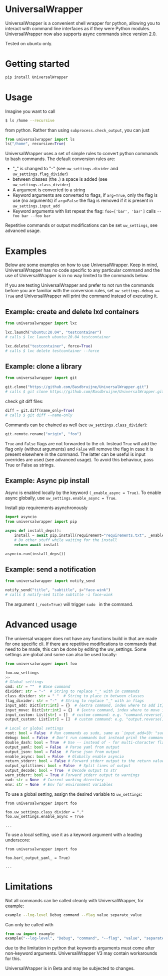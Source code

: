 # UniversalWrapper
UniversalWrapper is a convenient shell wrapper for python, allowing you to interact with command line interfaces as if they were Python modules. UniversalWrapper now also supports async commands since version 2.0.

Tested on ubuntu only.

# Getting started

```bash
pip install UniversalWrapper
```

# Usage
Imagine you want to call
```bash
$ ls /home --recursive
```
from python. Rather than using `subprocess.check_output`, you can just
```python
from universalwrapper import ls
ls("/home", recursive=True)
```
UniversalWrapper uses a set of simple rules to convert python commands to bash commands. The default conversion rules are:
 - "_" is changed to "-" (see `uw_settings.divider` and `uw_settings.flag_divider`)
 - between classes (the .) a space is added (see `uw_settings.class_divider`)
 - A argument is converted to a string
 - Keyword arguments are converted to flags, if `arg=True`, only the flag is use (no arguments)
   if `arg=False` the flag is removed if it is present in `uw_settings.input_add`
 - Keyword arguments with list repeat the flag: `foo=['bar', 'bar']` calls `--foo bar --foo bar`

Repetitive commands or output modifications can be set `uw_settings`, see advanced usage.

# Examples

Below are some examples on how to use UniversalWrapper. Keep in mind, UniversalWrapper has no code specific to any particular command and the use of UniversalWrapper is in no way limited to the commands below.

If you are testing UniversalWrapper and prefer to not run the commands before you are familiar with the conversion rules, set `uw_settings.debug == True` and UniversalWrapper will print the command instead of executing it.

## Example: create and delete lxd containers

```python
from universalwrapper import lxc

lxc.launch("ubuntu:20.04", "testcontainer")
# calls $ lxc launch ubuntu:20.04 testcontainer

lxc.delete("testcontainer", force=True)
# calls $ lxc delete testcontainer --force
```

## Example: clone a library

```python
from universalwrapper import git

git.clone("https://github.com/Basdbruijne/UniversalWrapper.git")
# calls $ git clone https://github.com/Basdbruijne/UniversalWrapper.git
```
check git diff files:
```python
diff = git.diff(name_only=True)
# calls $ git diff --name-only
```

Commands can be chained as well (see `uw_settings.class_divider`):
```python
git.remote.rename("origin", "foo")
```

`True` and `False` flags are not forwarded to the cli. Instead `True` will add the flag only (without arguments) and `False` will remove the flag in case it is present elsewhere in the command. The latter can be useful is input overrides are used (see advanced usage). To avoid this behaviour, pass True or False as strings.

## Example: Async pip install

Async is enabled locally by the keyword `(_enable_async = True)`. To enable async globally, use `uw_settings.enable_async = True`.

Install pip requirements asynchronously

```python
import asyncio
from universalwrapper import pip

async def install_deps():
    install = await pip.install(requirement="requirements.txt", _enable_async = True)
    # Do other stuff while waiting for the install
    return await install

asyncio.run(install_deps())
```

## Example: send a notification

```python
from universalwrapper import notify_send

notify_send("title", "subtitle", i="face-wink")
# calls $ notify-sed title subtitle -i face-wink
```

The argument `(_root=True)` will trigger `sudo ` in the command.

# Advanced usage

The universal wrapper does not have any functions build in that are made for one specific cli. If there are repetitive modifications to commands that need to be made, this can be done by editing the uw_settings.
Some settings are global and some can also be used locally:

```python
from universalwrapper import foo

foo.uw_settings
>>
# Global settings
cmd: str = ""  # Base command
divider: str = "-"  # String to replace "_" with in commands
class_divider: str = " "  # String to place in between classes
flag_divider: str = "-"  # String to replace "_" with in flags
input_add: Dict[str:int] = {}  # {extra command, index where to add it}
input_move: Dict[str:int] = {}  # {extra command, index where to move it}
input_custom: List[str] = []  # custom command: e.g. "command.reverse()"
output_custom: List[str] = []  # custom command: e.g. "output.reverse()"

# Local or global settings
root: bool = False  # Run commands as sudo, same as `input_add={0: "sudo"}`
debug: bool = False  # Don't run commands but instead print the command
double_dash: bool = True  # Use -- instead of - for multi-character flags
output_yaml: bool = False  # Parse yaml from output
output_json: bool = False  # Parse json from output
enable_async: bool = False  # Globally enable asyncio
return_stderr: bool = False # Forward stderr output to the return values
output_splitlines: bool = False  # Split lines of output
output_decode: bool = True  # Decode output to str
warn_stderr: bool = True # Forward stderr output to warnings
cwd: str = None  # Current working directory
env: str = None  # Env for environment variables
```

To use a global setting, assign the desired variable to `uw_settings`:
```python3
from universalwrapper import foo

foo.uw_settings.class_divider = "."
foo.uw_settings.enable_async = True

...
```

To use a local setting, use it as a keyword argument with a leading underscore:
```python3
from universalwrapper import foo

foo.bar(_output_yaml_ = True)

...
```

# Limitations

Not all commands can be called cleanly with UniversalWrapper, for example:
```bash
example --log-level Debug command --flag value separate_value
```
Can only be called with
```python
from uw import example
example("--log-level", "Debug", "command", "--flag", "value", "separate_value")
```
due to the limitation in python that keywords arguments must come after non-keyword arguments.
UniversalWrapper V3 may contain workarounds for this.

UniversalWrapper is in Beta and may be subjected to changes. 